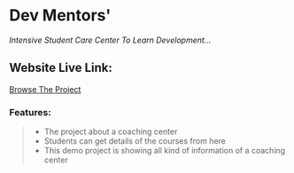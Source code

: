 # Dev Mentors'

_Intensive Student Care Center To Learn Development..._

## Website Live Link:

<a href="https://dev-mentors-by-tonmoy.netlify.app/"> Browse The Project </a>

### Features:

> - The project about a coaching center
> - Students can get details of the courses from here
> - This demo project is showing all kind of information of a coaching center
